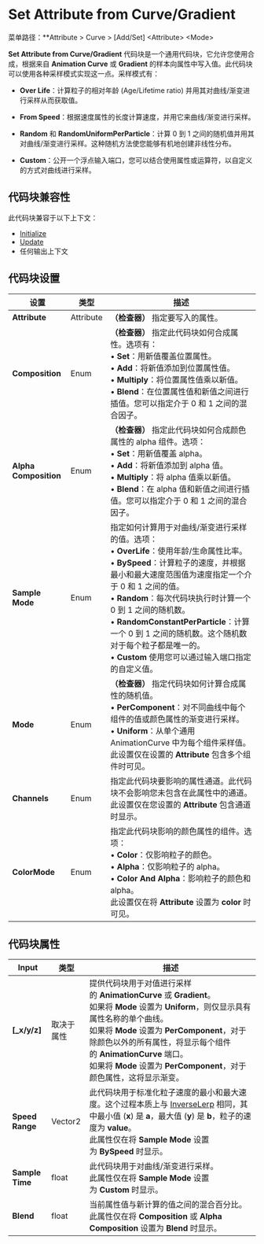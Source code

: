 # Set Attribute from Curve/Gradient
菜单路径：**Attribute > Curve > \[Add/Set] \<Attribute> \<Mode>

**Set Attribute from Curve/Gradient** 代码块是一个通用代码块，它允许您使用合成，根据来自 **Animation Curve** 或 **Gradient** 的样本向属性中写入值。此代码块可以使用各种采样模式实现这一点。采样模式有：
- **Over Life**：计算粒子的相对年龄 (Age/Lifetime ratio) 并用其对曲线/渐变进行采样从而获取值。
    
- **From Speed**：根据速度属性的长度计算速度，并用它来曲线/渐变进行采样。
    
- **Random** 和 **RandomUniformPerParticle**：计算 0 到 1 之间的随机值并用其对曲线/渐变进行采样。这种随机方法使您能够有机地创建非线性分布。
- **Custom**：公开一个浮点输入端口，您可以结合使用属性或运算符，以自定义的方式对曲线进行采样。

## 代码块兼容性

此代码块兼容于以下上下文：

- [Initialize](https://docs.unity3d.com/cn/Packages/com.unity.visualeffectgraph@10.5/manual/Context-Initialize.html)
- [Update](https://docs.unity3d.com/cn/Packages/com.unity.visualeffectgraph@10.5/manual/Context-Update.html)
- 任何输出上下文

## 代码块设置

|**设置**|**类型**|**描述**|
|---|---|---|
|**Attribute**|Attribute|**（检查器）** 指定要写入的属性。|
|**Composition**|Enum|**（检查器）** 指定此代码块如何合成属性。选项有：  <br>• **Set**：用新值覆盖位置属性。  <br>• **Add**：将新值添加到位置属性值。  <br>• **Multiply**：将位置属性值乘以新值。  <br>• **Blend**：在位置属性值和新值之间进行插值。您可以指定介于 0 和 1 之间的混合因子。|
|**Alpha Composition**|Enum|**（检查器）** 指定此代码块如何合成颜色属性的 alpha 组件。选项：  <br>• **Set**：用新值覆盖 alpha。  <br>• **Add**：将新值添加到 alpha 值。  <br>• **Multiply**：将 alpha 值乘以新值。  <br>• **Blend**：在 alpha 值和新值之间进行插值。您可以指定介于 0 和 1 之间的混合因子。|
|**Sample Mode**|Enum|指定如何计算用于对曲线/渐变进行采样的值。选项：  <br>• **OverLife**：使用年龄/生命属性比率。  <br>• **BySpeed**：计算粒子的速度，并根据最小和最大速度范围值为速度指定一个介于 0 和 1 之间的值。  <br>• **Random**：每次代码块执行时计算一个 0 到 1 之间的随机数。  <br>• **RandomConstantPerParticle**：计算一个 0 到 1 之间的随机数。这个随机数对于每个粒子都是唯一的。  <br>• **Custom** 使用您可以通过输入端口指定的自定义值。|
|**Mode**|Enum|**（检查器）** 指定代码块如何计算合成属性的随机值。  <br>• **PerComponent**：对不同曲线中每个组件的值或颜色属性的渐变进行采样。  <br>• **Uniform**：从单个通用 AnimationCurve 中为每个组件采样值。  <br>此设置仅在设置的 **Attribute** 包含多个组件时可见。|
|**Channels**|Enum|指定此代码块要影响的属性通道。此代码块不会影响您未包含在此属性中的通道。  <br>此设置仅在您设置的 **Attribute** 包含通道时显示。|
|**ColorMode**|Enum|指定此代码块影响的颜色属性的组件。选项：  <br>• **Color**：仅影响粒子的颜色。  <br>• **Alpha**：仅影响粒子的 alpha。  <br>• **Color And Alpha**：影响粒子的颜色和 alpha。  <br>此设置仅在将 **Attribute** 设置为 **color** 时可见。|

## 代码块属性

|**Input**|**类型**|**描述**|
|---|---|---|
|**[_x/y/z]**|取决于属性|提供代码块用于对值进行采样的 **AnimationCurve** 或 **Gradient**。  <br>如果将 **Mode** 设置为 **Uniform**，则仅显示具有属性名称的单个曲线。  <br>如果将 **Mode** 设置为 **PerComponent**，对于除颜色以外的所有属性，将显示每个组件的 **AnimationCurve** 端口。  <br>如果将 **Mode** 设置为 **PerComponent**，对于颜色属性，这将显示渐变。|
|**Speed Range**|Vector2|此代码块用于标准化粒子速度的最小和最大速度。这个过程本质上与 [InverseLerp](https://docs.unity3d.com/ScriptReference/Mathf.InverseLerp.html) 相同，其中最小值 (**x**) 是 **a**，最大值 (**y**) 是 **b**，粒子的速度为 **value**。  <br>此属性仅在将 **Sample Mode** 设置为 **BySpeed** 时显示。|
|**Sample Time**|float|此代码块用于对曲线/渐变进行采样。  <br>此属性仅在将 **Sample Mode** 设置为 **Custom** 时显示。|
|**Blend**|float|当前属性值与新计算的值之间的混合百分比。  <br>此属性仅在将 **Composition** 或 **Alpha Composition** 设置为 **Blend** 时显示。|
